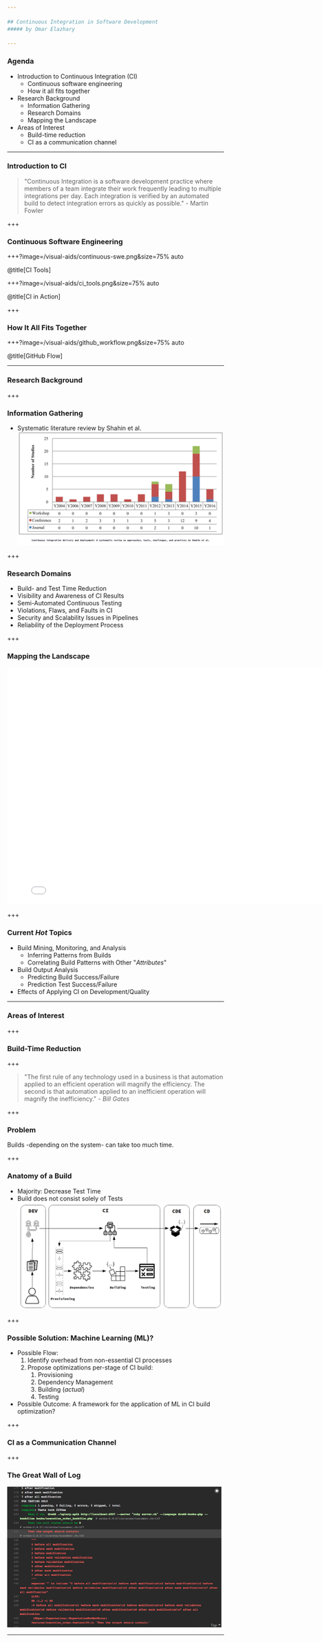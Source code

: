 ```yaml
---

## Continuous Integration in Software Development
##### by Omar Elazhary

---
```


### Agenda
- Introduction to Continuous Integration (CI)
    - Continuous software engineering
    - How it all fits together
- Research Background
    - Information Gathering
    - Research Domains
    - Mapping the Landscape
- Areas of Interest
    - Build-time reduction
    - CI as a communication channel

---

### Introduction to CI

> "Continuous Integration is a software development practice where members of a team integrate their work frequently leading to multiple integrations per day.
> Each integration is verified by an automated build to detect integration errors as quickly as possible." - Martin Fowler

+++

### Continuous Software Engineering

+++?image=/visual-aids/continuous-swe.png&size=75% auto

@title[CI Tools]

+++?image=/visual-aids/ci_tools.png&size=75% auto

@title[CI in Action]

+++

### How It All Fits Together

+++?image=/visual-aids/github_workflow.png&size=75% auto

@title[GitHub Flow]

---

### Research Background

+++

### Information Gathering

- Systematic literature review by Shahin et al.
![Research Progression](/visual-aids/research_progression_shahin.png?size=50%)

+++

### Research Domains

- Build- and Test Time Reduction
- Visibility and Awareness of CI Results
- Semi-Automated Continuous Testing
- Violations, Flaws, and Faults in CI
- Security and Scalability Issues in Pipelines
- Reliability of the Deployment Process

+++

### Mapping the Landscape

<iframe width="800" height="550" frameborder="0" scrolling="no" src="//plot.ly/~omazhary/5.embed"></iframe>

+++

### Current _Hot_ Topics

- Build Mining, Monitoring, and Analysis
    - Inferring Patterns from Builds
    - Correlating Build Patterns with Other "_Attributes_"
- Build Output Analysis
    - Predicting Build Success/Failure
    - Prediction Test Success/Failure
- Effects of Applying CI on Development/Quality

---

### Areas of Interest

+++

### Build-Time Reduction

+++

> "The first rule of any technology used in a business is that automation applied to an efficient operation will magnify the efficiency.
> The second is that automation applied to an inefficient operation will magnify the inefficiency." - _Bill Gates_

+++

### Problem

Builds -depending on the system- can take too much time.

+++

### Anatomy of a Build

- Majority: Decrease Test Time
- Build does not consist solely of Tests
![CI Workflow](/visual-aids/ci_workflow.png?size=60%)

+++

### Possible Solution: Machine Learning (ML)?

- Possible Flow:
    1. Identify overhead from non-essential CI processes
    2. Propose optimizations per-stage of CI build:
        1. Provisioning
        2. Dependency Management
        3. Building (_actual_)
        4. Testing
- Possible Outcome:
    A framework for the application of ML in CI build optimization?

+++

### CI as a Communication Channel

+++

### The Great Wall of Log

![Travis Output](/visual-aids/travis_output.png?size=60%)

---
